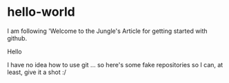 # hello-world
I am following 'Welcome to the Jungle's Article for getting started with github.

Hello

I have no idea how to use git ... so here's some fake repositories so I can, at least, give it a shot :/
